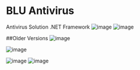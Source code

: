 # BLU Antivirus
Antivirus Solution .NET Framework
![image](https://user-images.githubusercontent.com/19478700/129377547-1dfeffb8-05a2-4243-901b-a0def1e3be45.png)
![image](https://user-images.githubusercontent.com/19478700/129377678-f5b39cf9-fee7-4f21-81bb-d7654f63ba00.png)


##Older Versions
![image](https://user-images.githubusercontent.com/19478700/129352682-b766fbeb-7aef-43ee-9a93-752bd53aa0c9.png)

![image](https://user-images.githubusercontent.com/19478700/129286325-b177ed1c-7c82-48a8-96d4-1e64c99c3507.png)

![image](https://user-images.githubusercontent.com/19478700/129377644-14c53a25-39a9-48b6-8626-f147918c25a4.png)
![image](https://user-images.githubusercontent.com/19478700/129226430-7e1a3239-a996-4c12-b808-2a5531152154.png)
